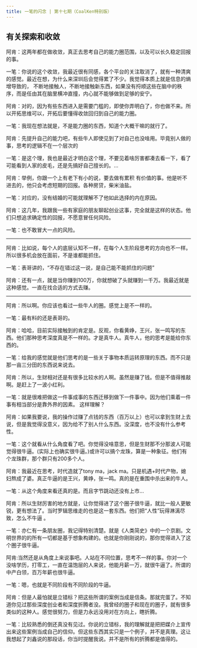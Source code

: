 ```yaml
---
title: 一笔的闪念 | 第十七期（CoalKen特别版）
---
```

## 有关探索和收敛
阿肯：这两年都在做收敛，真正去思考自己的能力圈范围，以及可以长久稳定回报的事。

一笔：你说的这个收敛，我最近很有同感，各个平台的关注取消了，就有一种清爽的感觉。最近在想，为什么来深圳后会觉得累了不少。我觉得本质上就是信息的熵增导致的，
不断地接触人，不断地接触新东西，如果没有捋顺这些在脑中的秩序，而是任由其在脑里横冲直撞，内心就不能够做到足够的安宁。

阿肯：对的，因为有些东西进入是需要门槛的，即使你弄明白了，你也做不来。所以开拓思维可以，开拓后要懂得收敛回归到自己的能力圈。

一笔：我现在想法就是，不是能力圈的东西，知道个大概干嘛的就行了。



阿肯：先提升自己的能力吧，有些牛人即使见到了对自己也没啥用。毕竟别人做的事，思考的逻辑不在一个层次的

一笔：是这个理，我也是最近才明白这个理，不要见着啥厉害都凑去看一下，看了可能看到人家的皮毛，还是先搞好自己擅长的。…

阿肯：举例，你跟一个上有老下有小的说，要去做有累积 有价值的事。他是听不进去的，他只会考虑短期的回报。各种房贷，柴米油盐。

一笔：对应的，没有结婚的可能就理解不了他如此选择的内在原因。

阿肯：这几年，我跟我一些有家庭的朋友聊起创业这事，完全就是这样的状态。他们只想追求确定性的回报，不愿意冒任何风险。

一笔：也不敢冒大一点的风险。

---
阿肯：比如说，每个人的底层认知不一样，在每个人生阶段思考的方向也不一样。所以很多机会放在面前，不是谁都能抓住。

一笔：表哥讲的，“不存在错过这一说，是自己能不能抓住的问题”

阿肯：还有一点，就是当你赚到100万，你就想破了头就赚到一千万。我最近就是这种感觉。一直在找合适的方式去赚。

---

阿肯：所以啊。你应该也看过一些牛人的圈。感觉上是不一样的。

一笔：最有料的还是表哥的。

阿肯：哈哈，目前实际接触到的肯定是。反观，你看黄峥，王兴，张一鸣写的东西。他们那种思考深度真是不一样的。才是真牛人。真牛人，他的思考是能给你东西的。

一笔：给我的感觉就是他们思考的是一些关于事物本质运转原理的东西。而不只是那一亩三分田的东西说来说去。

阿肯：所以，生财相对还是有很多比较水的人啊。虽然是赚了钱。但是不值得推敲啊。是赶上了一波小红利。

一笔：就是很难把做这一件事成事的东西迁移到做下一件事中。因为他们乘着一件事有相当部分是靠外界的因素。
这样理解？

阿肯：如果我要说，我的操作过赚了点钱的东西（百万以上）也可以拿到生财上去说，但是我觉得没意义，因为给不了别人什么东西。没深度，也不没有什么参考性。

一笔：这个就看从什么角度看了吧。你觉得没啥意思，但是生财那不分那波人可能觉得很牛逼。(实际上也确实很牛逼。)或许可以搞个龙珠，算是一种象征。他们有个龙珠群，那个群只有200多个人。

阿肯：我最近在思考，时代造就了tony ma，jack ma。只是机遇+时代产物，媳妇熬成了婆。真正牛逼的是王兴，黄峥，张一鸣。真的是在重围中杀出来的牛人。

一笔：从这个角度来看还真的是。而且字节跳动还没有上市…

阿肯：所以生财厉害的地方就是，让你觉得进了这个圈子很牛逼，就比一般人更敏锐，更有想法了。当时罗辑思维走的也是这一套东西。他们把“人性”玩得淋漓尽致，怎么不牛逼 。

一笔：亦仁有一条朋友圈，我记得特别清楚。就是《人类简史》中的一个京剧。文明世界的的所有一切都是基于想象构建的。也就是你刚刚说的，那你觉得进入了这个圈子很牛逼。

阿肯:当然还是从角度上来说事吧。人站在不同位置，思考不一样的事。你对一个没啥学历，打零工，一直在温饱层的人来说，他能月薪一万，就很牛逼了。所谓的中产白领，百万年薪也很牛逼。

一笔：嗯，也就是不同阶段有不同阶段的牛逼。

阿肯：但是人最怕就是立错标？把这些所谓的案例当成是信条。那就完蛋了。不知道你见过那些深度创业者和深度折腾者没。我曾经的圈子和现在的圈子，就有很多类似的这种人。感觉很努力，但是力永远没用对在方向上，瞎折腾。

一笔：比较熟悉的倒还真没有见过。你说的立错标，我的理解就是把把媒介上宣传出来这些案例当成自己的信仰。但这些东西其实只是一个例子，并不是真理。这让我想起了刘鑫说的那段话，你当时提醒我说。并不是所有的折腾都是值得的。


<commonFooter-for-idea></commonFooter-for-idea>
